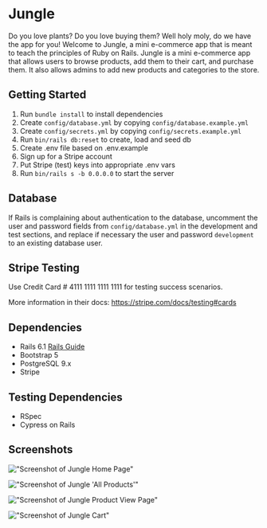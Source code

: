# Jungle

Do you love plants? Do you love buying them? Well holy moly, do we have the app for you! Welcome to Jungle, a mini e-commerce app that is meant to teach the principles of Ruby on Rails. Jungle is a mini e-commerce app that allows users to browse products, add them to their cart, and purchase them. It also allows admins to add new products and categories to the store.

## Getting Started

1. Run `bundle install` to install dependencies
2. Create `config/database.yml` by copying `config/database.example.yml`
3. Create `config/secrets.yml` by copying `config/secrets.example.yml`
4. Run `bin/rails db:reset` to create, load and seed db
5. Create .env file based on .env.example
6. Sign up for a Stripe account
7. Put Stripe (test) keys into appropriate .env vars
8. Run `bin/rails s -b 0.0.0.0` to start the server

## Database

If Rails is complaining about authentication to the database, uncomment the user and password fields from `config/database.yml` in the development and test sections, and replace if necessary the user and password `development` to an existing database user.

## Stripe Testing

Use Credit Card # 4111 1111 1111 1111 for testing success scenarios.

More information in their docs: <https://stripe.com/docs/testing#cards>

## Dependencies

- Rails 6.1 [Rails Guide](http://guides.rubyonrails.org/v6.1/)
- Bootstrap 5
- PostgreSQL 9.x
- Stripe

## Testing Dependencies

- RSpec
- Cypress on Rails

## Screenshots

!["Screenshot of Jungle Home Page"](https://github.com/OfficialBirdDaddy/jungle-rails/blob/master/docs/jungle-home-page.png?raw=true)

!["Screenshot of Jungle 'All Products'"](https://github.com/OfficialBirdDaddy/jungle-rails/blob/master/docs/jungle-product-views.png?raw=true)

!["Screenshot of Jungle Product View Page"](https://github.com/OfficialBirdDaddy/jungle-rails/blob/master/docs/jungle-product-page.png?raw=true)

!["Screenshot of Jungle Cart"](https://github.com/OfficialBirdDaddy/jungle-rails/blob/master/docs/jungle-cart.png?raw=true)

